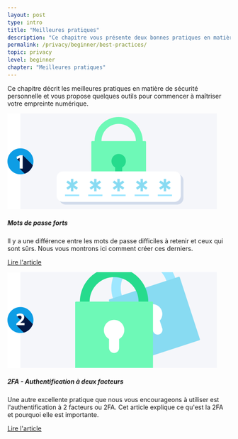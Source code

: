 ```yaml
---
layout: post
type: intro
title: "Meilleures pratiques"
description: "Ce chapitre vous présente deux bonnes pratiques en matière de sécurité : Utiliser des mots de passe forts pour protéger vos comptes et configurer l'authentification à deux facteurs (2FA)."
permalink: /privacy/beginner/best-practices/
topic: privacy
level: beginner
chapter: "Meilleures pratiques"
---
```


Ce chapitre décrit les meilleures pratiques en matière de sécurité personnelle et vous propose quelques outils pour commencer à maîtriser votre empreinte numérique.

<div class="row mt-5">
    <div class="col-md-3">
        <a href="{{ site.baseurl }}{% post_url /privacy/beginner/2023-03-02-strong-passwords %}">
            <img src="/assets/post_files/privacy/beginner/best-practices/strong_password.svg" alt="Mots de passe forts" />
        </a>
    </div>
    <div class="col-md-9">
        <h5 class="intro-article-title">Mots de passe forts</h5>
        <p class="mb-1">
            Il y a une différence entre les mots de passe difficiles à retenir et ceux qui sont sûrs. Nous vous montrons ici comment créer ces derniers.
        </p>
        <p class="mb-0">
            <a class="font-weight-bold" href="{{ site.baseurl }}{% post_url /privacy/beginner/2023-03-02-strong-passwords %}">Lire l'article</a>
        </p>
    </div>
</div>

<div class="row mt-5">
    <div class="col-md-3">
        <a href="{{ site.baseurl }}{% post_url /privacy/beginner/2023-03-03-2fa-two-factor-authentication %}">
            <img src="/assets/post_files/privacy/beginner/best-practices/2fa.svg" alt="2FA - Authentification à deux facteurs" />
        </a>
    </div>
    <div class="col-md-9">
        <h5 class="intro-article-title">2FA - Authentification à deux facteurs</h5>
        <p class="mb-1">
            Une autre excellente pratique que nous vous encourageons à utiliser est l'authentification à 2 facteurs ou 2FA. Cet article explique ce qu'est la 2FA et pourquoi elle est importante.
        </p>
        <p class="mb-0">
            <a class="font-weight-bold" href="{{ site.baseurl }}{% post_url /privacy/beginner/2023-03-03-2fa-two-factor-authentication %}">Lire l'article</a>
        </p>
    </div>
</div>
